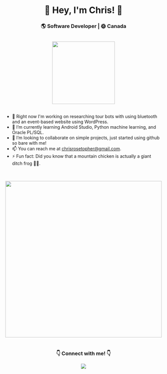 <div align="center">
  <h1>👋 Hey, I'm Chris! 🚀</h1>
  <h3>🌎 Software Developer | 🌞 Canada</h3>
</div>

<br>

<div align="center">
  <img src="https://media.giphy.com/media/du3J3cXyzhj75IOgvA/giphy.gif" width="200">
</div>

<br>

- 🔭 Right now I'm working on researching tour bots with using bluetooth and an event-based website using WordPress.
- 🌱 I’m currently learning Android Studio, Python machine learning, and Oracle PL/SQL.
- 👯 I’m looking to collaborate on simple projects, just started using github so bare with me!
- 📫 You can reach me at chrisrosetopher@gmail.com.
- ⚡ Fun fact: Did you know that a mountain chicken is actually a giant ditch frog 🐔🐸.

<br>
<br>
<div align="center">
  <img src="https://github-readme-stats.vercel.app/api?username=bobating&show_icons=true" width="500">
</div>

<br>

<div align="center">
  <h3>👇 Connect with me! 👇</h3>
  <a href="https://www.linkedin.com/in/c-rosenberg/"><img src="https://img.shields.io/badge/-LinkedIn-0077B5?style=for-the-badge&logo=linkedin&logoColor=white"></a>
</div>
